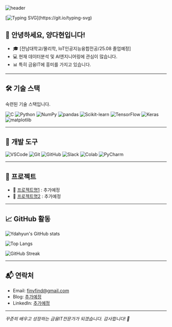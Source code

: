 ![header](https://capsule-render.vercel.app/api?type=waving&color=auto&height=200&section=header&text=To%20be%20Charm%20Cracker&fontSize=40&animation=fadeIn)

[![Typing SVG](https://readme-typing-svg.herokuapp.com?font=Nanum+Gothic&pause=1000&color=F7A5A5&width=500&lines=안녕하세요!+양다현입니다.;우리FISA+5기+AI엔지니어링+과정에+참여하고+있어요.)](https://git.io/typing-svg)

## 👋 안녕하세요, 양다현입니다!

- 🎓 [전남대학교/물리학, IoT인공지능융합전공/25.08 졸업예정]  
- 💻 현재 데이터분석 및 AI엔지니어링에 관심이 많습니다.  
- 📊 특히 금융IT에 흥미를 가지고 있습니다.  

---

## 🛠 기술 스택
숙련된 기술 스택입니다.

![C](https://img.shields.io/badge/C-00599C?style=flat&logo=c&logoColor=white)
![Python](https://img.shields.io/badge/Python-3776AB?style=flat&logo=python&logoColor=white)
![NumPy](https://img.shields.io/badge/NumPy-013243?style=flat&logo=numpy&logoColor=white)
![pandas](https://img.shields.io/badge/pandas-150458?style=flat&logo=pandas&logoColor=white)
![Scikit-learn](https://img.shields.io/badge/scikit--learn-F7931E?style=flat&logo=scikit-learn&logoColor=white)
![TensorFlow](https://img.shields.io/badge/TensorFlow-FF6F00?style=flat&logo=tensorflow&logoColor=white)
![Keras](https://img.shields.io/badge/Keras-D00000?style=flat&logo=keras&logoColor=white)
![matplotlib](https://img.shields.io/badge/matplotlib-11557C?style=flat&logo=matplotlib&logoColor=white)

---
## 🧰 개발 도구

![VSCode](https://img.shields.io/badge/VSCode-007ACC?style=flat&logo=visual-studio-code&logoColor=white)
![Git](https://img.shields.io/badge/Git-F05032?style=flat&logo=git&logoColor=white)
![GitHub](https://img.shields.io/badge/GitHub-181717?style=flat&logo=github&logoColor=white)
![Slack](https://img.shields.io/badge/Slack-4A154B?style=flat&logo=slack&logoColor=white)
![Colab](https://img.shields.io/badge/Google%20Colab-F9AB00?style=flat&logo=googlecolab&logoColor=white)
![PyCharm](https://img.shields.io/badge/PyCharm-000000?style=flat&logo=pycharm&logoColor=white)

---

## 📂 프로젝트
- 🔗 [프로젝트명1](링크) : 추가예정
- 🔗 [프로젝트명2](링크) : 추가예정

---

## 📈 GitHub 활동

![Ydahyun's GitHub stats](https://github-readme-stats.vercel.app/api?username=Ydahyun&show_icons=true&theme=tokyonight)

![Top Langs](https://github-readme-stats.vercel.app/api/top-langs/?username=Ydahyun&layout=compact&theme=tokyonight)

![GitHub Streak](https://streak-stats.demolab.com/?user=Ydahyun&theme=nightowl)


---

## 📬 연락처

- Email: finyfind@gmail.com  
- Blog: [추가예정](https://www.naver.com/)  
- LinkedIn: [추가예정](https://www.naver.com/)  

---

_꾸준히 배우고 성장하는 금융IT전문가가 되겠습니다. 감사합니다! 🙇_
